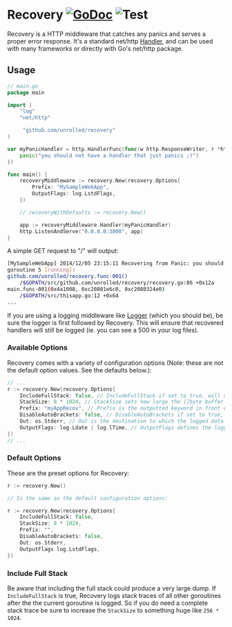# Recovery [![GoDoc](https://godoc.org/github.com/unrolled/recovery?status.svg)](http://godoc.org/github.com/unrolled/recovery) ![Test](https://github.com/unrolled/recovery/workflows/Test/badge.svg)

Recovery is a HTTP middleware that catches any panics and serves a proper error response. It's a standard net/http [Handler](http://golang.org/pkg/net/http/#Handler), and can be used with many frameworks or directly with Go's net/http package.

## Usage

~~~ go
// main.go
package main

import (
    "log"
    "net/http"

     "github.com/unrolled/recovery"
)

var myPanicHandler = http.HandlerFunc(func(w http.ResponseWriter, r *http.Request) {
    panic("you should not have a handler that just panics ;)")
})

func main() {
    recoveryMiddleware := recovery.New(recovery.Options{
        Prefix: "MySampleWebApp",
        OutputFlags: log.LstdFlags,
    })

    // recoveryWithDefaults := recovery.New()

    app := recoveryMiddleware.Handler(myPanicHandler)
    http.ListenAndServe("0.0.0.0:3000", app)
}
~~~

A simple GET request to "/" will output:
~~~ bash
[MySampleWebApp] 2014/12/05 23:15:11 Recovering from Panic: you should not have a handler that just panics ;)
goroutine 5 [running]:
github.com/unrolled/recovery.func·001()
    /$GOPATH/src/github.com/unrolled/recovery/recovery.go:86 +0x12a
main.func·001(0x4a1008, 0xc20801e6c0, 0xc2080324e0)
    /$GOPATH/src/thisapp.go:12 +0x64
...
~~~

If you are using a logging middleware like [Logger](https://github.com/unrolled/logger) (which you should be), be sure the logger is first followed by Recovery. This will ensure that recovered handlers will still be logged (ie. you can see a 500 in your log files).

### Available Options
Recovery comes with a variety of configuration options (Note: these are not the default option values. See the defaults below.):

~~~ go
// ...
r := recovery.New(recovery.Options{
    IncludeFullStack: false, // IncludeFullStack if set to true, will dump the complete stack instead of the single goroutine that panicked. Default is false (single goroutine only).
    StackSize: 8 * 1024, // StackSize sets how large the []byte buffer is for the stack dump. Default is 8192.
    Prefix: "myAppRecov", // Prefix is the outputted keyword in front of the log message. Logger automatically wraps the prefix in square brackets (ie. [myApp] ) unless the `DisableAutoBrackets` is set to true. A blank value will not have brackets added. Default is blank (with no brackets).
    DisableAutoBrackets: false, // DisableAutoBrackets if set to true, will remove the prefix and square brackets. Default is false.
    Out: os.Stderr, // Out is the destination to which the logged data will be written too. Default is `os.Stderr`.
    OutputFlags: log.Ldate | log.lTime, // OutputFlags defines the logging properties. See http://golang.org/pkg/log/#pkg-constants. To disable all flags, set this to `-1`. Defaults to log.LstdFlags (2009/01/23 01:23:23).
})
// ...
~~~

### Default Options
These are the preset options for Recovery:

~~~ go
r := recovery.New()

// Is the same as the default configuration options:

r := recovery.New(recovery.Options{
    IncludeFullStack: false,
    StackSize: 8 * 1024,
    Prefix: "",
    DisableAutoBrackets: false,
    Out: os.Stderr,
    OutputFlags log.LstdFlags,
})
~~~

### Include Full Stack
Be aware that including the full stack could produce a very large dump. If `IncludeFullStack` is true, Recovery logs stack traces of all other goroutines after the the current goroutine is logged. So if you do need a complete stack trace be sure to increase the `StackSize` to something huge like `256 * 1024`.

